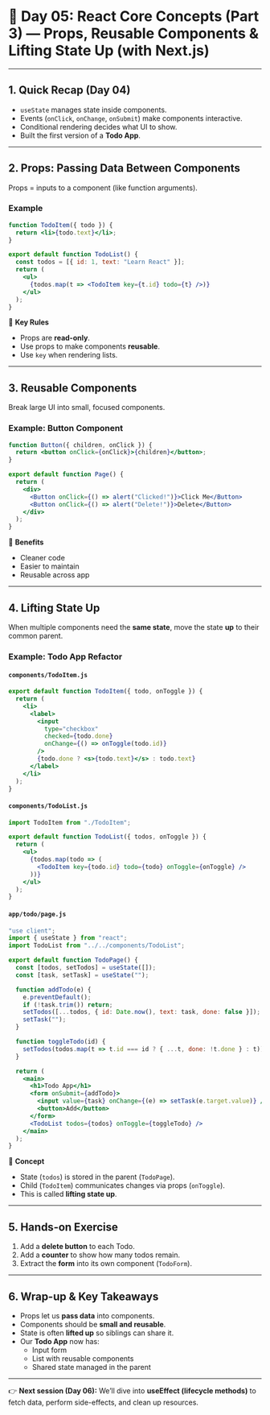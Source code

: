 # 📘 Day 05: React Core Concepts (Part 3) — Props, Reusable Components & Lifting State Up (with Next.js)

---

## 1. Quick Recap (Day 04)
- `useState` manages state inside components.
- Events (`onClick`, `onChange`, `onSubmit`) make components interactive.
- Conditional rendering decides what UI to show.
- Built the first version of a **Todo App**.

---

## 2. Props: Passing Data Between Components

Props = inputs to a component (like function arguments).

### Example
```jsx
function TodoItem({ todo }) {
  return <li>{todo.text}</li>;
}

export default function TodoList() {
  const todos = [{ id: 1, text: "Learn React" }];
  return (
    <ul>
      {todos.map(t => <TodoItem key={t.id} todo={t} />)}
    </ul>
  );
}
```

📌 **Key Rules**
- Props are **read-only**.  
- Use props to make components **reusable**.  
- Use `key` when rendering lists.

---

## 3. Reusable Components

Break large UI into small, focused components.

### Example: Button Component
```jsx
function Button({ children, onClick }) {
  return <button onClick={onClick}>{children}</button>;
}

export default function Page() {
  return (
    <div>
      <Button onClick={() => alert("Clicked!")}>Click Me</Button>
      <Button onClick={() => alert("Delete!")}>Delete</Button>
    </div>
  );
}
```

📌 **Benefits**
- Cleaner code  
- Easier to maintain  
- Reusable across app

---

## 4. Lifting State Up

When multiple components need the **same state**, move the state **up** to their common parent.

### Example: Todo App Refactor

#### `components/TodoItem.js`
```jsx
export default function TodoItem({ todo, onToggle }) {
  return (
    <li>
      <label>
        <input
          type="checkbox"
          checked={todo.done}
          onChange={() => onToggle(todo.id)}
        />
        {todo.done ? <s>{todo.text}</s> : todo.text}
      </label>
    </li>
  );
}
```

#### `components/TodoList.js`
```jsx
import TodoItem from "./TodoItem";

export default function TodoList({ todos, onToggle }) {
  return (
    <ul>
      {todos.map(todo => (
        <TodoItem key={todo.id} todo={todo} onToggle={onToggle} />
      ))}
    </ul>
  );
}
```

#### `app/todo/page.js`
```jsx
"use client";
import { useState } from "react";
import TodoList from "../../components/TodoList";

export default function TodoPage() {
  const [todos, setTodos] = useState([]);
  const [task, setTask] = useState("");

  function addTodo(e) {
    e.preventDefault();
    if (!task.trim()) return;
    setTodos([...todos, { id: Date.now(), text: task, done: false }]);
    setTask("");
  }

  function toggleTodo(id) {
    setTodos(todos.map(t => t.id === id ? { ...t, done: !t.done } : t));
  }

  return (
    <main>
      <h1>Todo App</h1>
      <form onSubmit={addTodo}>
        <input value={task} onChange={(e) => setTask(e.target.value)} />
        <button>Add</button>
      </form>
      <TodoList todos={todos} onToggle={toggleTodo} />
    </main>
  );
}
```

📌 **Concept**
- State (`todos`) is stored in the parent (`TodoPage`).  
- Child (`TodoItem`) communicates changes via props (`onToggle`).  
- This is called **lifting state up**.

---

## 5. Hands-on Exercise
1. Add a **delete button** to each Todo.  
2. Add a **counter** to show how many todos remain.  
3. Extract the **form** into its own component (`TodoForm`).  

---

## 6. Wrap-up & Key Takeaways
- Props let us **pass data** into components.  
- Components should be **small and reusable**.  
- State is often **lifted up** so siblings can share it.  
- Our **Todo App** now has:
  - Input form  
  - List with reusable components  
  - Shared state managed in the parent  

---

👉 **Next session (Day 06):** We’ll dive into **useEffect (lifecycle methods)** to fetch data, perform side-effects, and clean up resources.
